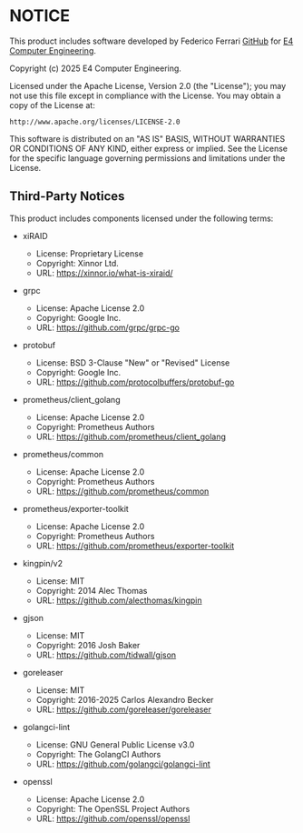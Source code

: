 # NOTICE

This product includes software developed by Federico Ferrari [GitHub](https://github.com/IronCub3) for [E4 Computer Engineering](https://www.e4company.com/).

Copyright (c) 2025 E4 Computer Engineering.

Licensed under the Apache License, Version 2.0 (the "License");
you may not use this file except in compliance with the License.
You may obtain a copy of the License at:

    http://www.apache.org/licenses/LICENSE-2.0

This software is distributed on an "AS IS" BASIS, WITHOUT WARRANTIES OR CONDITIONS OF ANY KIND, either express or implied.
See the License for the specific language governing permissions and limitations under the License.

## Third-Party Notices

This product includes components licensed under the following terms:

- xiRAID
   - License: Proprietary License
   - Copyright: Xinnor Ltd.
   - URL: https://xinnor.io/what-is-xiraid/

- grpc
   - License: Apache License 2.0
   - Copyright: Google Inc.
   - URL: https://github.com/grpc/grpc-go
   
- protobuf
   - License: BSD 3-Clause "New" or "Revised" License
   - Copyright: Google Inc.
   - URL: https://github.com/protocolbuffers/protobuf-go

- prometheus/client_golang
   - License: Apache License 2.0
   - Copyright: Prometheus Authors
   - URL: https://github.com/prometheus/client_golang

- prometheus/common
   - License: Apache License 2.0
   - Copyright: Prometheus Authors
   - URL: https://github.com/prometheus/common

- prometheus/exporter-toolkit
   - License: Apache License 2.0
   - Copyright: Prometheus Authors
   - URL: https://github.com/prometheus/exporter-toolkit

- kingpin/v2
   - License: MIT
   - Copyright: 2014 Alec Thomas
   - URL: https://github.com/alecthomas/kingpin

- gjson
   - License: MIT
   - Copyright: 2016 Josh Baker
   - URL: https://github.com/tidwall/gjson

- goreleaser
   - License: MIT
   - Copyright: 2016-2025 Carlos Alexandro Becker
   - URL: https://github.com/goreleaser/goreleaser

- golangci-lint
   - License: GNU General Public License v3.0
   - Copyright: The GolangCI Authors
   - URL: https://github.com/golangci/golangci-lint

- openssl
   - License: Apache License 2.0
   - Copyright: The OpenSSL Project Authors
   - URL: https://github.com/openssl/openssl